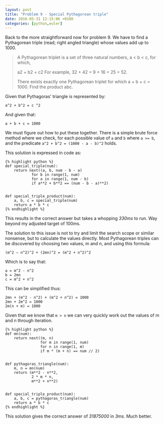 ```yaml
---
layout: post
title: "Problem 9 - Special Pythagorean triple"
date: 2016-05-31 12:15:06 +0100
categories: [python,euler]
---
```


Back to the more straightforward now for problem 9. We have to find a
Pythagorean triple (read; right angled triangle) whose values add up to 1000.

> A Pythagorean triplet is a set of three natural numbers, a < b < c, for which,
> 
> a2 + b2 = c2
> For example, 32 + 42 = 9 + 16 = 25 = 52.
> 
> There exists exactly one Pythagorean triplet for which a + b + c = 1000.
> Find the product abc.

Given that Pythagoras' triangle is represented by:

    a^2 + b^2 = c ^2

And given that:

    a + b + c = 1000

We must figure out how to put these together. There is a simple brute
force method where we check, for each possible value of `a` and `b` where
`a >= b`, and the predicate `a^2 + b^2 = (1000 - a - b)^2` holds.

This solution is expressed in code as:
 
    {% highlight python %}
    def special_triple(num):
        return next((a, b, num - b - a)
                for b in range(1, num)
                for a in range(1, num - b)
                if a**2 + b**2 == (num - b - a)**2)


    def special_triple_product(num):
        a, b, c = special_triple(num)
        return a * b * c
    {% endhighlight %}

This results in the correct answer but takes a whopping *330ms* to run. Way
beyond my adjusted target of 100ms.

The solution to this issue is not to try and limit the search scope or similar
nonsense, but to calculate the values directly. Most Pythagorean triples can be
discovered by choosing two values, m and n, and using this formula:

    (m^2 – n^2)^2 + (2mn)^2 = (m^2 + n^2)^2

Which is to say that:

    a = m^2 - n^2
    b = 2mn
    c = m^2 + n^2

This can be simplified thus:

    2mn + (m^2 - n^2) + (m^2 + n^2) = 1000
    2mn + 2m^2 = 1000
    2m(n + m) = 1000
    
Given that we know that `m > n` we can very quickly work out the values of m
and n through iteration.

    {% highlight python %}
    def mn(num):
        return next((m, n)
                    for m in range(1, num)
                    for n in range(1, m)
                    if m * (m + n) == num // 2)


    def pythagoras_triangle(num):
        m, n = mn(num)
        return (m**2 - n**2,
                2 * m * n,
                m**2 + n**2)


    def special_triple_product(num):
        a, b, c = pythagoras_triangle(num)
        return a * b * c
    {% endhighlight %}


This solution gives the correct answer of *31875000* in *3ms*. Much better.
